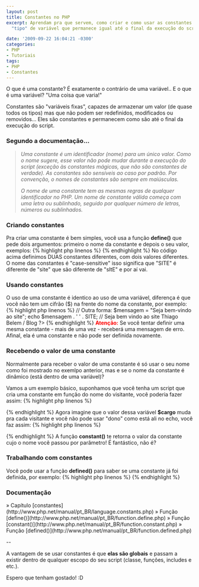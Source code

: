 ```yaml
---
layout: post
title: Constantes no PHP
excerpt: Aprendam pra que servem, como criar e como usar as constantes no PHP, um
  "tipo" de variável que permanece igual até o final da execução do script.

date: '2009-09-22 16:04:21 -0300'
categories:
- PHP
- Tutoriais
tags:
- PHP
- Constantes
---
```

O que é uma constante? É exatamente o contrário de uma variável.. E o que é uma variável? "Uma coisa que varia!"

Constantes são "variáveis fixas", capazes de armazenar um valor (de quase todos os tipos) mas que não podem ser redefinidos, modificados ou removidos... Eles são constantes e permanecem como são até o final da execução do script.

<h3>Segundo a documentação...</h3>
<blockquote><em>Uma constante é um identificador (nome) para um único valor. Como o nome sugere, esse valor não pode mudar durante a execução do script (exceção às  constantes mágicas, que não são constantes de verdade). As constantes são sensíveis ao caso por padrão. Por convenção, o nomes de constantes são sempre em maiúsculas.</em>

<em>O nome de uma constante tem as mesmas regras de qualquer identificador no PHP. Um nome de constante válida começa com uma letra ou sublinhado, seguido por qualquer número de letras, números ou sublinhados.</em>
</blockquote>
<h3>Criando constantes</h3>
Pra criar uma constante é bem simples, você usa a função <strong>define()</strong> que pede dois argumentos: primeiro o nome da constante e depois o seu valor, exemplos:
{% highlight php linenos %}
<?php
define('SITE', 'Thiago Belem / Blog');
define('site', 2);
?>
{% endhighlight %}
No código acima definimos DUAS constantes diferentes, com dois valores diferentes. O nome das constantes é "case-sensitive" isso significa que "SITE" é diferente de "site" que são diferente de "sItE" e por aí vai.

<h3>Usando constantes</h3>
O uso de uma constante é identico ao uso de uma variável, diferença é que você não tem um cifrão ($) na frente do nome da constante, por exemplo:
{% highlight php linenos %}
<?php
define('SITE', 'Thiago Belem / Blog');
echo "Seja bem vindo ao site " . SITE;
// Seja bem vindo ao site Thiago Belem / Blog

// Outra forma:
$mensagem = "Seja bem-vindo ao site";
echo $mensagem . ' ' . SITE;
// Seja bem vindo ao site Thiago Belem / Blog
?>
{% endhighlight %}
<strong style="color: red">Atenção:</strong> Se você tentar definir uma mesma constante - mais de uma vez - receberá uma mensagem de erro. Afinal, ela é uma constante e não pode ser definida novamente.

<h3>Recebendo o valor de uma constante</h3>
Normalmente para receber o valor de uma constante é só usar o seu nome como foi mostrado no exemlpo anterior, mas e se o nome da constante é dinâmico (está dentro de uma variável)?

Vamos a um exemplo básico, suponhamos que você tenha um script que cria uma constante em função do nome do visitante, você poderia fazer assim:
{% highlight php linenos %}
<?php
$cargo = 'dono';
$nome = 'Thiago Belem';

 // Cria uma constante 'dono' com o valor 'Thiago Belem'
define($cargo, $nome);

echo "O " . $cargo . " do blog é o " . dono . "!";
// O dono do blog é o Thiago Belem!
?>
{% endhighlight %}
Agora imagine que o valor dessa variável <strong>$cargo</strong> muda pra cada visitante e você não pode usar "dono" como está ali no echo, você faz assim:
{% highlight php linenos %}
<?php
$cargo = 'dono';
$nome = 'Thiago Belem';

 // Cria uma constante 'dono' com o valor 'Thiago Belem'
define($cargo, $nome);

echo "O " . $cargo . " do blog é o " . constant($cargo) . "!";
// O dono do blog é o Thiago Belem!
?>
{% endhighlight %}
A função <strong>constant()</strong> te retorna o valor da constante cujo o nome você passou por parâmetro! É fantástico, não é?

<h3>Trabalhando com constantes</h3>
Você pode usar a função <strong>defined()</strong> para saber se uma constante já foi definida, por exemplo:
{% highlight php linenos %}
<?php
// Verifica se a constante SITE não foi definida
if (defined('SITE') == false) {
	define('SITE', 'Thiago Belem / Blog');
}
?>
{% endhighlight %}

<h3>Documentação</h3>
» Capítulo [constantes](http://www.php.net/manual/pt_BR/language.constants.php)
» Função [define()](http://www.php.net/manual/pt_BR/function.define.php)
» Função [constant()](http://www.php.net/manual/pt_BR/function.constant.php)
» Função [defined()](http://www.php.net/manual/pt_BR/function.defined.php)

--

A vantagem de se usar constantes é que <strong>elas são globais</strong> e passam a existir dentro de qualquer escopo do seu script (classe, funções, includes e etc.).

Espero que tenham gostado! :D


